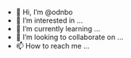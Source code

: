- 👋 Hi, I’m @odnbo
- 👀 I’m interested in ...
- 🌱 I’m currently learning ...
- 💞️ I’m looking to collaborate on ...
- 📫 How to reach me ...

<!---
odnbo/odnbo is a ✨ special ✨ repository because its `README.md` (this file) appears on your GitHub profile.
You can click the Preview link to take a look at your changes.
--->
